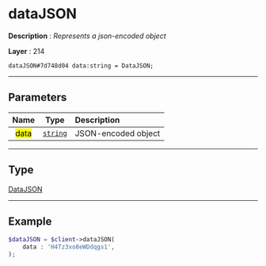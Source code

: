 # dataJSON

**Description** : *Represents a json\-encoded object*

**Layer** : 214

```tl
dataJSON#7d748d04 data:string = DataJSON;
```

---

## Parameters

| Name | Type | Description |
| :---: | :---: | :--- |
| <mark>data</mark> | [`string`](type/string) | JSON-encoded object |

---

## Type

[DataJSON](type/DataJSON)

---

## Example

```php
$dataJSON = $client->dataJSON(
	data : 'H4Tz3xo8eWDdqgs1',
);
```